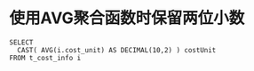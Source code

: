 # 使用AVG聚合函数时保留两位小数

```shell
SELECT 
  CAST( AVG(i.cost_unit) AS DECIMAL(10,2) ) costUnit
FROM t_cost_info i
```

